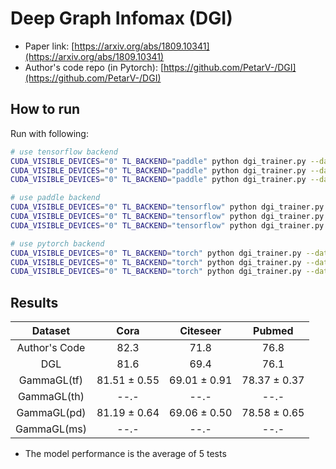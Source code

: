 Deep Graph Infomax (DGI)
========================

- Paper link: [https://arxiv.org/abs/1809.10341](https://arxiv.org/abs/1809.10341)
- Author's code repo (in Pytorch):
  [https://github.com/PetarV-/DGI](https://github.com/PetarV-/DGI)


How to run
----------

Run with following:

```bash
# use tensorflow backend
CUDA_VISIBLE_DEVICES="0" TL_BACKEND="paddle" python dgi_trainer.py --dataset cora --lr 0.002 --patience 50
CUDA_VISIBLE_DEVICES="0" TL_BACKEND="paddle" python dgi_trainer.py --dataset citeseer --lr 0.0005 --patience 20 --n_epoch 300
CUDA_VISIBLE_DEVICES="0" TL_BACKEND="paddle" python dgi_trainer.py --dataset pubmed --lr 0.001 --hidden_dim 256 --patience 20 
```

```bash
# use paddle backend
CUDA_VISIBLE_DEVICES="0" TL_BACKEND="tensorflow" python dgi_trainer.py --dataset cora --lr 0.003 --patience 50
CUDA_VISIBLE_DEVICES="0" TL_BACKEND="tensorflow" python dgi_trainer.py --dataset citeseer --lr 0.001 --patience 20 --n_epoch 100
CUDA_VISIBLE_DEVICES="0" TL_BACKEND="tensorflow" python dgi_trainer.py --dataset pubmed --hidden_dim 256 --lr 0.001
```
```bash
# use pytorch backend
CUDA_VISIBLE_DEVICES="0" TL_BACKEND="torch" python dgi_trainer.py --dataset cora 
CUDA_VISIBLE_DEVICES="0" TL_BACKEND="torch" python dgi_trainer.py --dataset citeseer
CUDA_VISIBLE_DEVICES="0" TL_BACKEND="torch" python dgi_trainer.py --dataset pubmed
```

Results
-------


|      Dataset      |     Cora     |    Citeseer    |   Pubmed   |
| :---------------: | :----------: | :------------: | :--------: |
|   Author's Code   | 82.3         |   71.8         |  76.8         |
|        DGL        | 81.6         |   69.4         |  76.1         |
|     GammaGL(tf)   | 81.51 ± 0.55 |  69.01 ± 0.91 | 78.37 ± 0.37 |
|     GammaGL(th)   | --.-         |   --.-         |  --.-  |
|     GammaGL(pd)   | 81.19 ± 0.64 | 69.06 ± 0.50 | 78.58 ± 0.65 |
|     GammaGL(ms)   | --.-         |   --.-         |  --.-  |

* The model performance is the average of 5 tests
